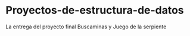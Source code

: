 # Proyectos-de-estructura-de-datos
La entrega del proyecto final Buscaminas y Juego de la serpiente
